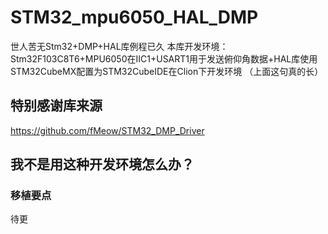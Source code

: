 # STM32_mpu6050_HAL_DMP
世人苦无Stm32+DMP+HAL库例程已久
本库开发环境：Stm32F103C8T6+MPU6050在IIC1+USART1用于发送俯仰角数据+HAL库使用STM32CubeMX配置为STM32CubeIDE在Clion下开发环境
（上面这句真的长）

## 特别感谢库来源
https://github.com/fMeow/STM32_DMP_Driver

## 我不是用这种开发环境怎么办？
### 移植要点
待更
